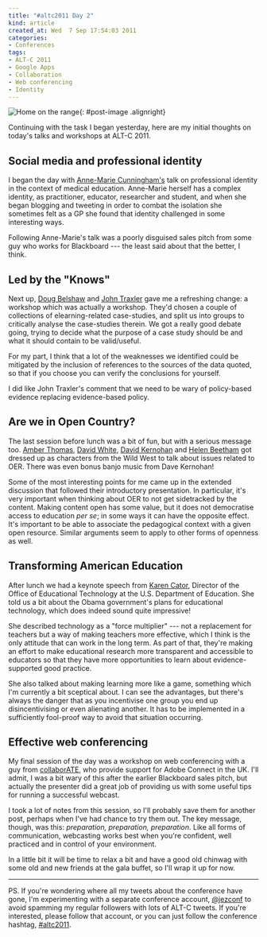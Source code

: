 ```yaml
---
title: "#altc2011 Day 2"
kind: article
created_at: Wed  7 Sep 17:54:03 2011
categories:
- Conferences
tags:
- ALT-C 2011
- Google Apps
- Collaboration
- Web conferencing
- Identity
---
```

![Home on the range](http://farm7.static.flickr.com/6210/6123669460_c6a81e8d3e_m.jpg){: #post-image .alignright}

Continuing with the task I began yesterday, here are my initial thoughts on
today's talks and workshops at ALT-C 2011.

## Social media and professional identity

I began the day with [Anne-Marie
Cunningham's](http://wishfulthinkinginmedicaleducation.blogspot.com/) talk on
professional identity in the context of medical education. Anne-Marie herself
has a complex identity, as practitioner, educator, researcher and student, and
when she began blogging and tweeting in order to combat the isolation she
sometimes felt as a GP she found that identity challenged in some interesting
ways.

Following Anne-Marie's talk was a poorly disguised sales pitch from some guy
who works for Blackboard --- the least said about that the better, I think.

## Led by the "Knows"

Next up, [Doug Belshaw](http://about.me/dajbelshaw) and [John
Traxler](http://home.wlv.ac.uk/~cm1990/) gave me a refreshing change: a
workshop which was actually a workshop. They'd chosen a couple of collections
of elearning-related case-studies, and split us into groups to critically
analyse the case-studies therein. We got a really good debate going, trying to
decide what the purpose of a case study should be and what it should contain to
be valid/useful.

For my part, I think that a lot of the weaknesses we identified could be
mitigated by the inclusion of references to the sources of the data quoted, so
that if you choose you can verify the conclusions for yourself.

I did like John Traxler's comment that we need to be wary of policy-based
evidence replacing evidence-based policy.

## Are we in Open Country?

The last session before lunch was a bit of fun, but with a serious message too.
[Amber Thomas](https://twitter.com/#!/ambrouk), [David
White](https://twitter.com/#!/daveowhite), [David
Kernohan](http://followersoftheapocalyp.se/) and [Helen
Beetham](https://twitter.com/#!/Helenbeetham) got dressed up as characters from
the Wild West to talk about issues related to OER. There was even bonus banjo
music from Dave Kernohan!

Some of the most interesting points for me came up in the extended discussion
that followed their introductory presentation. In particular, it's very
important when thinking about OER to not get sidetracked by the content. Making
content open has some value, but it does not democratise access to education
*per se*; in some ways it can have the opposite effect. It's important to
be able to associate the pedagogical context with a given open resource.
Similar arguments seem to apply to other forms of openness as well.

## Transforming American Education

After lunch we had a keynote speech from [Karen
Cator](http://www2.ed.gov/news/staff/bios/cator.html), Director of the Office
of Educational Technology at the U.S. Department of Education. She told us a
bit about the Obama government's plans for educational technology, which does
indeed sound quite impressive!

She described technology as a "force multiplier" --- not a replacement for
teachers but a way of making teachers more effective, which I think is the
only attitude that can work in the long term. As part of that, they're making
an effort to make educational research more transparent and accessible to
educators so that they have more opportunities to learn about
evidence-supported good practice.

She also talked about making learning more like a game, something which I'm
currently a bit sceptical about. I can see the advantages, but there's always
the danger that as you incentivise one group you end up disincentivising or
even alienating another. It has to be implemented in a sufficiently fool-proof
way to avoid that situation occurring.

## Effective web conferencing

My final session of the day was a workshop on web conferencing with a guy from
[collaborATE](http://www.collab8.com/), who provide support for Adobe Connect
in the UK. I'll admit, I was a bit wary of this after the earlier Blackboard
sales pitch, but actually the presenter did a great job of providing us with
some useful tips for running a successful webcast.

I took a lot of notes from this session, so I'll probably save them for another
post, perhaps when I've had chance to try them out. The key message, though,
was this: *preparation, preparation, preparation*. Like all forms of
communication, webcasting works best when you're confident, well practiced and
in control of your environment.

In a little bit it will be time to relax a bit and have a good old chinwag with
some old and new friends at the gala buffet, so I'll wrap it up for now.

--------------------------------------------------------------------------------

PS. If you're wondering where all my tweets about the conference have gone, I'm
experimenting with a separate conference account,
[@jezconf](http://twitter.com/jezconf) to avoid spamming my regular followers
with lots of ALT-C tweets. If you're interested, please follow that account, or
you can just follow the conference hashtag,
[#altc2011](https://twitter.com/#!/search/%23altc2011).
